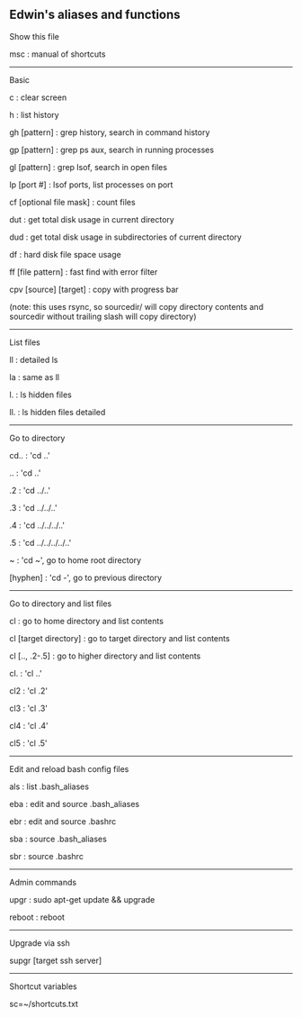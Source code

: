 Edwin's aliases and functions
--------------------------------------
Show this file

msc : manual of shortcuts

--------------------------------------
Basic

c : clear screen

h : list history

gh [pattern] : grep history, search in command history

gp [pattern] : grep ps aux, search in running processes

gl [pattern] : grep lsof, search in open files

lp [port #] : lsof ports, list processes on port

cf [optional file mask] : count files

dut : get total disk usage in current directory

dud : get total disk usage in subdirectories of current directory

df : hard disk file space usage

ff [file pattern] : fast find with error filter

cpv [source] [target] : copy with progress bar

(note: this uses rsync, so sourcedir/ will copy directory contents and sourcedir without trailing slash will copy directory)

--------------------------------------
List files

ll : detailed ls

la : same as ll

l. : ls hidden files

ll. : ls hidden files detailed

--------------------------------------
Go to directory 

cd.. : 'cd ..'

.. : 'cd ..'

.2 : 'cd ../..'

.3 : 'cd ../../..'

.4 : 'cd ../../../..'

.5 : 'cd ../../../../..'

~ : 'cd ~', go to home root directory

[hyphen] : 'cd -', go to previous directory

--------------------------------------
Go to directory and list files

cl : go to home directory and list contents

cl [target directory] : go to target directory and list contents

cl [.., .2-.5] : go to higher directory and list contents

cl. : 'cl ..'

cl2 : 'cl .2'

cl3 : 'cl .3'

cl4 : 'cl .4'

cl5 : 'cl .5'

--------------------------------------
Edit and reload bash config files

als : list .bash_aliases

eba : edit and source .bash_aliases

ebr : edit and source .bashrc

sba : source .bash_aliases

sbr : source .bashrc

--------------------------------------
Admin commands

upgr : sudo apt-get update && upgrade

reboot : reboot

--------------------------------------
Upgrade via ssh

supgr [target ssh server]

--------------------------------------

Shortcut variables

sc=~/shortcuts.txt


